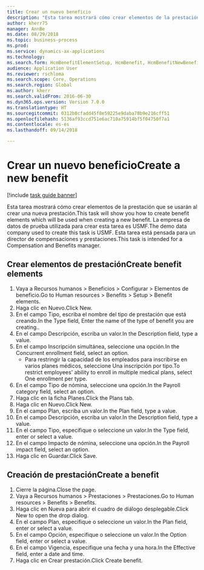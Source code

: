 ```yaml
--- 
title: Crear un nuevo beneficio
description: "Esta tarea mostrará cómo crear elementos de la prestación que se usarán al crear una nueva prestación."
author: kherr75
manager: AnnBe
ms.date: 08/29/2018
ms.topic: business-process
ms.prod: 
ms.service: dynamics-ax-applications
ms.technology: 
ms.search.form: HcmBenefitElementSetup, HcmBenefit, HcmBenefitNewBenefit, HcmBenefitPlanLookup
audience: Application User
ms.reviewer: rschloma
ms.search.scope: Core, Operations
ms.search.region: Global
ms.author: kherr
ms.search.validFrom: 2016-06-30
ms.dyn365.ops.version: Version 7.0.0
ms.translationtype: HT
ms.sourcegitcommit: 0312b8cfadd45f8e59225e9daba78b9e216cff51
ms.openlocfilehash: 5136af93ccd751e6ac710a75914bf5f04750f7a1
ms.contentlocale: es-es
ms.lasthandoff: 09/14/2018

---
```

# <a name="create-a-new-benefit"></a><span data-ttu-id="1afc8-103">Crear un nuevo beneficio</span><span class="sxs-lookup"><span data-stu-id="1afc8-103">Create a new benefit</span></span>

[!include [task guide banner](../../includes/task-guide-banner.md)]

<span data-ttu-id="1afc8-104">Esta tarea mostrará cómo crear elementos de la prestación que se usarán al crear una nueva prestación.</span><span class="sxs-lookup"><span data-stu-id="1afc8-104">This task will show you how to create benefit elements which will be used when creating a new benefit.</span></span> <span data-ttu-id="1afc8-105">La empresa de datos de prueba utilizada para crear esta tarea es USMF.</span><span class="sxs-lookup"><span data-stu-id="1afc8-105">The demo data company used to create this task is USMF.</span></span> <span data-ttu-id="1afc8-106">Esta tarea está pensada para un director de compensaciones y prestaciones.</span><span class="sxs-lookup"><span data-stu-id="1afc8-106">This task is intended for a Compensation and Benefits manager.</span></span>


## <a name="create-benefit-elements"></a><span data-ttu-id="1afc8-107">Crear elementos de prestación</span><span class="sxs-lookup"><span data-stu-id="1afc8-107">Create benefit elements</span></span>
1. <span data-ttu-id="1afc8-108">Vaya a Recursos humanos > Beneficios > Configurar > Elementos de beneficio.</span><span class="sxs-lookup"><span data-stu-id="1afc8-108">Go to Human resources > Benefits > Setup > Benefit elements.</span></span>
2. <span data-ttu-id="1afc8-109">Haga clic en Nuevo.</span><span class="sxs-lookup"><span data-stu-id="1afc8-109">Click New.</span></span>
3. <span data-ttu-id="1afc8-110">En el campo Tipo, escriba el nombre del tipo de prestación que está creando.</span><span class="sxs-lookup"><span data-stu-id="1afc8-110">In the Type field, Enter the name of the type of benefit you are creating..</span></span>
4. <span data-ttu-id="1afc8-111">En el campo Descripción, escriba un valor.</span><span class="sxs-lookup"><span data-stu-id="1afc8-111">In the Description field, type a value.</span></span>
5. <span data-ttu-id="1afc8-112">En el campo Inscripción simultánea, seleccione una opción.</span><span class="sxs-lookup"><span data-stu-id="1afc8-112">In the Concurrent enrollment field, select an option.</span></span>
    * <span data-ttu-id="1afc8-113">Para restringir la capacidad de los empleados para inscribirse en varios planes médicos, seleccione Una inscripción por tipo.</span><span class="sxs-lookup"><span data-stu-id="1afc8-113">To restrict employees' ability to enroll in multiple medical plans, select One enrollment per type.</span></span>  
6. <span data-ttu-id="1afc8-114">En el campo Tipo de nómina, seleccione una opción.</span><span class="sxs-lookup"><span data-stu-id="1afc8-114">In the Payroll category field, select an option.</span></span>
7. <span data-ttu-id="1afc8-115">Haga clic en la ficha Planes.</span><span class="sxs-lookup"><span data-stu-id="1afc8-115">Click the Plans tab.</span></span>
8. <span data-ttu-id="1afc8-116">Haga clic en Nuevo.</span><span class="sxs-lookup"><span data-stu-id="1afc8-116">Click New.</span></span>
9. <span data-ttu-id="1afc8-117">En el campo Plan, escriba un valor.</span><span class="sxs-lookup"><span data-stu-id="1afc8-117">In the Plan field, type a value.</span></span>
10. <span data-ttu-id="1afc8-118">En el campo Descripción, escriba un valor.</span><span class="sxs-lookup"><span data-stu-id="1afc8-118">In the Description field, type a value.</span></span>
11. <span data-ttu-id="1afc8-119">En el campo Tipo, especifique o seleccione un valor.</span><span class="sxs-lookup"><span data-stu-id="1afc8-119">In the Type field, enter or select a value.</span></span>
12. <span data-ttu-id="1afc8-120">En el campo Impacto de nómina, seleccione una opción.</span><span class="sxs-lookup"><span data-stu-id="1afc8-120">In the Payroll impact field, select an option.</span></span>
13. <span data-ttu-id="1afc8-121">Haga clic en Guardar.</span><span class="sxs-lookup"><span data-stu-id="1afc8-121">Click Save.</span></span>

## <a name="create-a-benefit"></a><span data-ttu-id="1afc8-122">Creación de prestación</span><span class="sxs-lookup"><span data-stu-id="1afc8-122">Create a benefit</span></span>
1. <span data-ttu-id="1afc8-123">Cierre la página.</span><span class="sxs-lookup"><span data-stu-id="1afc8-123">Close the page.</span></span>
2. <span data-ttu-id="1afc8-124">Vaya a Recursos humanos > Prestaciones > Prestaciones.</span><span class="sxs-lookup"><span data-stu-id="1afc8-124">Go to Human resources > Benefits > Benefits.</span></span>
3. <span data-ttu-id="1afc8-125">Haga clic en Nueva para abrir el cuadro de diálogo desplegable.</span><span class="sxs-lookup"><span data-stu-id="1afc8-125">Click New to open the drop dialog.</span></span>
4. <span data-ttu-id="1afc8-126">En el campo Plan, especifique o seleccione un valor.</span><span class="sxs-lookup"><span data-stu-id="1afc8-126">In the Plan field, enter or select a value.</span></span>
5. <span data-ttu-id="1afc8-127">En el campo Opción, especifique o seleccione un valor.</span><span class="sxs-lookup"><span data-stu-id="1afc8-127">In the Option field, enter or select a value.</span></span>
6. <span data-ttu-id="1afc8-128">En el campo Vigencia, especifique una fecha y una hora.</span><span class="sxs-lookup"><span data-stu-id="1afc8-128">In the Effective field, enter a date and time.</span></span>
7. <span data-ttu-id="1afc8-129">Haga clic en Crear prestación.</span><span class="sxs-lookup"><span data-stu-id="1afc8-129">Click Create benefit.</span></span>


